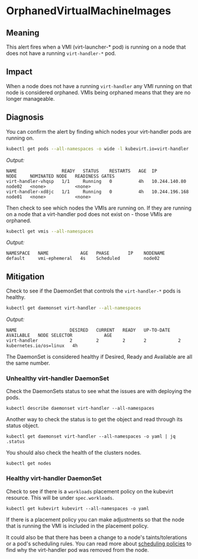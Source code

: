 # OrphanedVirtualMachineImages

## Meaning

This alert fires when a VMI (virt-launcher-* pod) is running on a node that does not have a running `virt-handler-*` pod.  

## Impact

When a node does not have a running `virt-handler` any VMI running on that node is considered orphaned. VMIs being orphaned means that they are no longer manageable.

## Diagnosis

You can confirm the alert by finding which nodes your virt-handler pods are running on.

```bash
kubectl get pods --all-namespaces -o wide -l kubevirt.io=virt-handler
```
*Output:*
```
NAME                 READY   STATUS    RESTARTS   AGE  IP               NODE     NOMINATED NODE   READINESS GATES
virt-handler-vhqsp   1/1     Running   0          4h   10.244.140.80    node02   <none>           <none>
virt-handler-xd8jc   1/1     Running   0          4h   10.244.196.168   node01   <none>           <none>
```

Then check to see which nodes the VMIs are running on. If they are running on a node that a virt-handler pod does not exist on - those VMIs are orphaned.

```bash
kubectl get vmis --all-namespaces
```

*Output:*
```
NAMESPACE   NAME            AGE   PHASE       IP    NODENAME
default     vmi-ephemeral   4s    Scheduled         node02
```

## Mitigation

Check to see if the DaemonSet that controls the `virt-handler-*` pods is healthy.

```bash
kubectl get daemonset virt-handler --all-namespaces
```

*Output:*
```
NAME                    DESIRED   CURRENT   READY   UP-TO-DATE   AVAILABLE   NODE SELECTOR            AGE
virt-handler            2         2         2       2            2           kubernetes.io/os=linux   4h
```

The DaemonSet is considered healthy if Desired, Ready and Available are all the same number.  


### Unhealthy virt-handler DaemonSet
Check the DaemonSets status to see what the issues are with deploying the pods.

`kubectl describe daemonset virt-handler --all-namespaces`


Another way to check the status is to get the object and read through its status object.  

`kubectl get daemonset virt-handler --all-namespaces -o yaml | jq .status`


 You should also check the health of the clusters nodes.

`kubectl get nodes`

### Healthy virt-handler DaemonSet

Check to see if there is a `workloads` placement policy on the kubevirt resource. This will be under `spec.workloads`.

`kubectl get kubevirt kubevirt --all-namespaces -o yaml`

If there is a placement policy you can make adjustments so that the node that is running the VMI is included in the placement policy.

It could also be that there has been a change to a node's taints/tolerations or a pod's scheduling rules. You can read more about [scheduling policies](https://kubernetes.io/docs/concepts/workloads/controllers/daemonset/) to find why the virt-handler pod was removed from the node.
